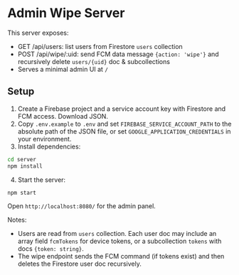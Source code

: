 # Admin Wipe Server

This server exposes:
- GET /api/users: list users from Firestore `users` collection
- POST /api/wipe/:uid: send FCM data message `{action: 'wipe'}` and recursively delete `users/{uid}` doc & subcollections
- Serves a minimal admin UI at `/`

## Setup

1. Create a Firebase project and a service account key with Firestore and FCM access. Download JSON.
2. Copy `.env.example` to `.env` and set `FIREBASE_SERVICE_ACCOUNT_PATH` to the absolute path of the JSON file, or set `GOOGLE_APPLICATION_CREDENTIALS` in your environment.
3. Install dependencies:

```bash
cd server
npm install
```

4. Start the server:

```bash
npm start
```

Open `http://localhost:8080/` for the admin panel.

Notes:
- Users are read from `users` collection. Each user doc may include an array field `fcmTokens` for device tokens, or a subcollection `tokens` with docs `{token: string}`.
- The wipe endpoint sends the FCM command (if tokens exist) and then deletes the Firestore user doc recursively.